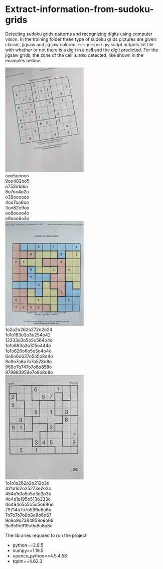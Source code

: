 # Extract-information-from-sudoku-grids

Detecting sudoku grids patterns and recognizing digits using computer vision. In the training folder three type of sudoku grids pictures are given: classic, jigsaw and jigsaw colored. <code>run_project.py</code> script outputs txt file with whether or not there is a digit in a cell and the digit predicted. For the jigsaw grids, the zone of the cell is also detected, like shown in the examples bellow.

<div min-width=820>
  <div float='left'><img src='training/clasic/06.jpg' width=250 float='left'>
    <br>ooo5ooooo<br>
    9oo482oo5<br>
    o753o1o6o<br>
    8o7oo4o2o<br>
    o39oooooo<br>
    4oo7oo6oo<br>
    3oo82o9oo<br>
    oo8oooo4o<br>
    o9ooo6o3o<br>
  </div>
  <div float='right'><img src='training/jigsaw/01.jpg' width=250 float='left'>
    <br>1o2o2o262o272o2o24<br>
    1o1o193o3o3o254o42<br>
    12333o3o5o5o564o4o<br>
    1o1o683o3o315o444o<br>
    1o1o626o6o5o5o4o4o<br>
    6o6o6o637o5o5o8o4o<br>
    9o9o7o6o7o7o578o8o<br>
    969o7o747o7o8o858o<br>
    979893959o7o8o8o8o<br>
  </div>
  <div float='left'><img src='training/jigsaw/03.jpg' width=250 float='left'>
    <br>1o1o1o262o2o212o3o<br>
    421o1o2o25273o2o3o<br>
    454o1o1o5o5o3o3o3o<br>
    4o4o1o195o513o333o<br>
    4o494o5o5o5o5o686o<br>
    79714o7o7o536o6o6o<br>
    7o7o7o7o8o8o8o6o67<br>
    9o9o9o7384858o6o69<br>
    9o959o919o9o8o8o8o<br>
  </div>  
</div>

The libraries required to run the project
<ul>
  <li>python==3.9.5</li>
  <li>numpy==1.19.5</li>
  <li>opencv_python==4.5.4.58</li>
  <li>tqdm==4.62.3</li>
</ul>

